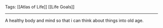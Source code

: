 Tags: [[Atlas of Life]] [[Life Goals]]
___
A healthy body and mind so that i can think about things into old age. 
